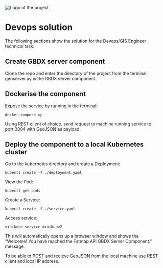 ![Logo of the project](https://www.google.de/url?sa=i&rct=j&q=&esrc=s&source=images&cd=&cad=rja&uact=8&ved=2ahUKEwjooOjT5MvZAhXMXBQKHUGNCJMQjRx6BAgAEAY&url=https%3A%2F%2Fpages.fatmap.com%2F&psig=AOvVaw0I81MxCbvRKkQ4fKtopQgM&ust=1520016444827300)

# Devops solution

The following sections show the solution for the Devops/GIS Engineer technical task.

## Create GBDX server component

Clone the repo and enter the directory of the project from the terminal.
geoserver.py is the GBDX server component.

## Dockerise the component

Expose the service by running in the terminal:

```shell
docker-compose up
```
Using REST client of choice, send request to machine running service to port 3004 with GeoJSON as payload.

## Deploy the component to a local Kubernetes cluster

Go to the kubernetes directory and create a Deployment:

```shell
kubectl create -f ./deployment.yaml
```

View the Pod:

```shell
kubectl get pods
```

Create a Service:

```shell
kubectl create -f ./service.yaml
```

Access service:

```shell
minikube service minikube2
```

This will automatically opens up a browser window and shows the "Welcome! You have reached the Fatmap API GBDX Server Component." message.

To be able to POST and recieve GeoJSON from the local machine use REST client and local IP address. 




